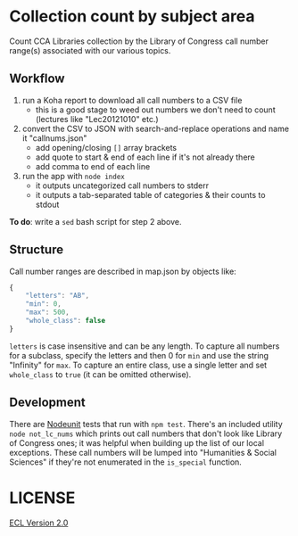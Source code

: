 # Collection count by subject area

Count CCA Libraries collection by the Library of Congress call number range(s) associated with our various topics.

## Workflow

1. run a Koha report to download all call numbers to a CSV file
    + this is a good stage to weed out numbers we don't need to count (lectures like "Lec20121010" etc.)
2. convert the CSV to JSON with search-and-replace operations and name it "callnums.json"
    + add opening/closing `[]` array brackets
    + add quote to start & end of each line if it's not already there
    + add comma to end of each line
3. run the app with `node index`
    + it outputs uncategorized call numbers to stderr
    + it outputs a tab-separated table of categories & their counts to stdout

**To do**: write a `sed` bash script for step 2 above.

## Structure

Call number ranges are described in map.json by objects like:

```js
{
    "letters": "AB",
    "min": 0,
    "max": 500,
    "whole_class": false
}
```

`letters` is case insensitive and can be any length. To capture all numbers for a subclass, specify the letters and then 0 for `min` and use the string "Infinity" for `max`. To capture an entire class, use a single letter and set `whole_class` to `true` (it can be omitted otherwise).

## Development

There are [Nodeunit](https://github.com/caolan/nodeunit) tests that run with `npm test`. There's an included utility `node not_lc_nums` which prints out call numbers that don't look like Library of Congress ones; it was helpful when building up the list of our local exceptions. These call numbers will be lumped into "Humanities & Social Sciences" if they're not enumerated in the `is_special` function.

# LICENSE

[ECL Version 2.0](https://opensource.org/licenses/ECL-2.0)
